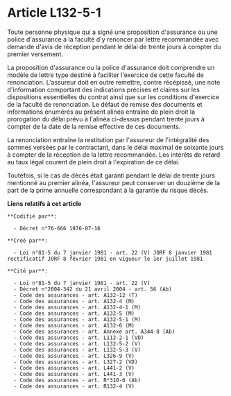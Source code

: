 # Article L132-5-1

Toute personne physique qui a signé une proposition d'assurance ou une police d'assurance a la faculté d'y renoncer par
lettre recommandée avec demande d'avis de réception pendant le délai de trente jours à compter du premier versement.

La proposition d'assurance ou la police d'assurance doit comprendre un modèle de lettre type destiné à faciliter l'exercice
de cette faculté de renonciation. L'assureur doit en outre remettre, contre récépissé, une note d'information comportant des
indications précises et claires sur les dispositions essentielles du contrat ainsi que sur les conditions d'exercice de la
faculté de renonciation. Le défaut de remise des documents et informations énumérés au présent alinéa entraîne de plein droit
la prorogation du délai prévu à l'alinéa ci-dessus pendant trente jours à compter de la date de la remise effective de ces
documents.

La renonciation entraîne la restitution par l'assureur de l'intégralité des sommes versées par le contractant, dans le délai
maximal de soixante jours à compter de la réception de la lettre recommandée. Les intérêts de retard au taux légal courent de
plein droit à l'expiration de ce délai.

Toutefois, si le cas de décès était garanti pendant le délai de trente jours mentionné au premier alinéa, l'assureur peut
conserver un douzième de la part de la prime annuelle correspondant à la garantie du risque décès.

**Liens relatifs à cet article**

	**Codifié par**:

	  - Décret n°76-666 1976-07-16

	**Créé par**:

	  - Loi n°81-5 du 7 janvier 1981 - art. 22 (V) JORF 8 janvier 1981 rectificatif JORF 8 février 1981 en vigueur le 1er juillet 1981

	**Cité par**:

	  - Loi n°81-5 du 7 janvier 1981 - art. 22 (V)
	  - Décret n°2004-342 du 21 avril 2004 - art. 56 (Ab)
	  - Code des assurances - art. A132-12 (T)
	  - Code des assurances - art. A132-4 (M)
	  - Code des assurances - art. A132-4-1 (M)
	  - Code des assurances - art. A132-5 (M)
	  - Code des assurances - art. A132-5-1 (M)
	  - Code des assurances - art. A132-6 (M)
	  - Code des assurances - art. Annexe art. A344-8 (Ab)
	  - Code des assurances - art. L112-2-1 (VD)
	  - Code des assurances - art. L132-5-2 (V)
	  - Code des assurances - art. L132-5-3 (V)
	  - Code des assurances - art. L326-9 (V)
	  - Code des assurances - art. L327-2 (VD)
	  - Code des assurances - art. L441-2 (V)
	  - Code des assurances - art. L441-3 (V)
	  - Code des assurances - art. R*310-6 (Ab)
	  - Code des assurances - art. R132-4 (V)
